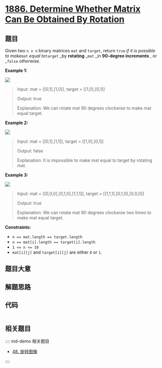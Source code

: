 # [1886. Determine Whether Matrix Can Be Obtained By Rotation](https://leetcode.com/problems/determine-whether-matrix-can-be-obtained-by-rotation/)

## 题目

Given two `n x n` binary matrices `mat` and `target`, return `true` _if it is
possible to make_`mat` _equal to_`target` _by **rotating** _`mat` _in
**90-degree increments** , or _`false` _otherwise._



**Example 1:**

![](https://assets.leetcode.com/uploads/2021/05/20/grid3.png)

> Input: mat = [[0,1],[1,0]], target = [[1,0],[0,1]]
> 
> Output: true
> 
> Explanation: We can rotate mat 90 degrees clockwise to make mat equal target.

**Example 2:**

![](https://assets.leetcode.com/uploads/2021/05/20/grid4.png)

> Input: mat = [[0,1],[1,1]], target = [[1,0],[0,1]]
> 
> Output: false
> 
> Explanation: It is impossible to make mat equal to target by rotating mat.

**Example 3:**

![](https://assets.leetcode.com/uploads/2021/05/26/grid4.png)

> Input: mat = [[0,0,0],[0,1,0],[1,1,1]], target = [[1,1,1],[0,1,0],[0,0,0]]
> 
> Output: true
> 
> Explanation: We can rotate mat 90 degrees clockwise two times to make mat equal target.

**Constraints:**

  * `n == mat.length == target.length`
  * `n == mat[i].length == target[i].length`
  * `1 <= n <= 10`
  * `mat[i][j]` and `target[i][j]` are either `0` or `1`.


## 题目大意

## 解题思路

## 代码

```javascript

```

## 相关题目

:::: md-demo 相关题目
- [48. 旋转图像](./0048.md)

::::
